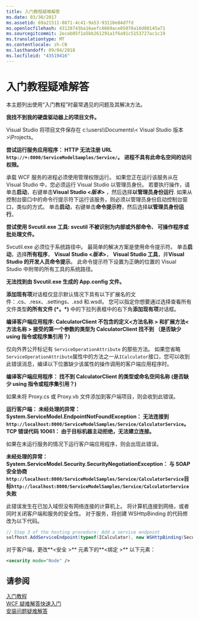 ```yaml
---
title: 入门教程疑难解答
ms.date: 03/30/2017
ms.assetid: 69a21511-0871-4c41-9a53-93110e84d7fd
ms.openlocfilehash: 43128743ba16aefc8669ace85070a16d80145a71
ms.sourcegitcommit: 2eceb05f1a5bb261291a1f6a91c5153727ac1c19
ms.translationtype: MT
ms.contentlocale: zh-CN
ms.lasthandoff: 09/04/2018
ms.locfileid: "43519416"
---
```

# <a name="troubleshooting-the-getting-started-tutorial"></a>入门教程疑难解答
本主题列出使用“入门教程”时最常遇见的问题及其解决方法。  
  
**我找不到我的硬盘驱动器上的项目文件。**

 Visual Studio 将项目文件保存在 c:\users\\<user name>\Documents\\< Visual Studio 版本\>\Projects。  
  
**尝试运行服务应用程序： HTTP 无法注册 URL `http://+:8000/ServiceModelSamples/Service/`。**
**进程不具有此命名空间的访问权限。** 

 承载 WCF 服务的进程必须使用管理权限运行。 如果您正在运行该服务从在 Visual Studio 中，您必须运行 Visual Studio 以管理员身份。 若要执行操作，请单击**启动**，右键单击**Visual Studio \<*版本*>**  ，然后选择**以管理员身份运行**. 如果从控制台窗口中的命令行提示符下运行该服务，则必须以管理员身份启动控制台窗口，类似的方式。 单击**启动**，右键单击**命令提示符**，然后选择**以管理员身份运行**。  
  
**尝试使用 Svcutil.exe 工具: svcutil 不被识别为内部或外部命令、 可操作程序或批处理文件。**

 Svcutil.exe 必须位于系统路径中。 最简单的解决方案是使用命令提示符。 单击**启动**，选择**所有程序**， **Visual Studio \<*版本*>**， **Visual Studio 工具**，并**Visual Studio 的开发人员命令提示**。 此命令提示符下设置为正确的位置的 Visual Studio 中附带的所有工具的系统路径。  

**无法找到由 Svcutil.exe 生成的 App.config 文件。**

 **添加现有项**对话框仅显示默认情况下具有以下扩展名的文件：.cs、.resx、.settings、.xsd 和.wsdl。 您可以指定你想要通过选择查看所有文件类型**的所有文件 (\*。\*)** 中的下拉列表框中的右下角**添加现有项**对话框。  


**编译客户端应用程序: CalculatorClient 不包含的定义\<方法名称 > 和扩展方法\<方法名称 > 接受的第一个参数的类型为 CalculatorClient 找不到 （是否缺少 using 指令或程序集引用？)**  

仅向外界公开标记有 `ServiceOperationAttribute` 的那些方法。 如果您省略`ServiceOperationAttribute`属性中的方法之一从`ICalculator`接口，您可以收到此错误消息，编译以下位置缺少该属性的操作调用的客户端应用程序时。  

**编译客户端应用程序： 找不到 CalculatorClient 的类型或命名空间名称 (是否缺少 using 指令或程序集引用？)**

 如果未将 Proxy.cs 或 Proxy.vb 文件添加到客户端项目，则会收到此错误。  

**运行客户端： 未经处理的异常： System.ServiceModel.EndpointNotFoundException： 无法连接到`http://localhost:8000/ServiceModelSamples/Service/CalculatorService`。TCP 错误代码 10061： 由于目标机器主动拒绝，无法建立连接。**

如果在未运行服务的情况下运行客户端应用程序，则会出现此错误。  
  
**未经处理的异常： System.ServiceModel.Security.SecurityNegotiationException： 与 SOAP 安全协商`http://localhost:8000/ServiceModelSamples/Service/CalculatorService`目标`http://localhost:8000/ServiceModelSamples/Service/CalculatorService`失败**  

此错误发生在已加入域但没有网络连接的计算机上。 将计算机连接到网络，或者同时关闭客户端和服务的安全性。 对于服务，将创建 WSHttpBinding 的代码修改为以下代码。  
  
```csharp
// Step 3 of the hosting procedure: Add a service endpoint  
selfhost.AddServiceEndpoint(typeof(ICalculator), new WSHttpBinding(SecurityMode.None), "CalculatorService");  
```

对于客户端，更改**\<安全 >** 元素下的**\<绑定 >** 以下元素：  
  
```xml
<security mode="Node" />  
```  

## <a name="see-also"></a>请参阅  
 [入门教程](../../../docs/framework/wcf/getting-started-tutorial.md)  
 [WCF 疑难解答快速入门](../../../docs/framework/wcf/wcf-troubleshooting-quickstart.md)  
 [安装问题疑难解答](../../../docs/framework/wcf/troubleshooting-setup-issues.md)
